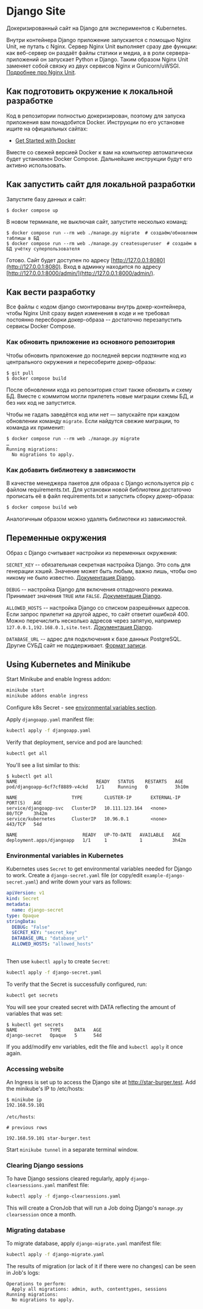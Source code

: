 # Django Site

Докеризированный сайт на Django для экспериментов с Kubernetes.

Внутри контейнера Django приложение запускается с помощью Nginx Unit, не путать с Nginx. Сервер Nginx Unit выполняет сразу две функции: как веб-сервер он раздаёт файлы статики и медиа, а в роли сервера-приложений он запускает Python и Django. Таким образом Nginx Unit заменяет собой связку из двух сервисов Nginx и Gunicorn/uWSGI. [Подробнее про Nginx Unit](https://unit.nginx.org/).

## Как подготовить окружение к локальной разработке

Код в репозитории полностью докеризирован, поэтому для запуска приложения вам понадобится Docker. Инструкции по его установке ищите на официальных сайтах:

- [Get Started with Docker](https://www.docker.com/get-started/)

Вместе со свежей версией Docker к вам на компьютер автоматически будет установлен Docker Compose. Дальнейшие инструкции будут его активно использовать.

## Как запустить сайт для локальной разработки

Запустите базу данных и сайт:

```shell
$ docker compose up
```

В новом терминале, не выключая сайт, запустите несколько команд:

```shell
$ docker compose run --rm web ./manage.py migrate  # создаём/обновляем таблицы в БД
$ docker compose run --rm web ./manage.py createsuperuser  # создаём в БД учётку суперпользователя
```

Готово. Сайт будет доступен по адресу [http://127.0.0.1:8080](http://127.0.0.1:8080). Вход в админку находится по адресу [http://127.0.0.1:8000/admin/](http://127.0.0.1:8000/admin/).

## Как вести разработку

Все файлы с кодом django смонтированы внутрь докер-контейнера, чтобы Nginx Unit сразу видел изменения в коде и не требовал постоянно пересборки докер-образа -- достаточно перезапустить сервисы Docker Compose.

### Как обновить приложение из основного репозитория

Чтобы обновить приложение до последней версии подтяните код из центрального окружения и пересоберите докер-образы:

``` shell
$ git pull
$ docker compose build
```

После обновлении кода из репозитория стоит также обновить и схему БД. Вместе с коммитом могли прилететь новые миграции схемы БД, и без них код не запустится.

Чтобы не гадать заведётся код или нет — запускайте при каждом обновлении команду `migrate`. Если найдутся свежие миграции, то команда их применит:

```shell
$ docker compose run --rm web ./manage.py migrate
…
Running migrations:
  No migrations to apply.
```

### Как добавить библиотеку в зависимости

В качестве менеджера пакетов для образа с Django используется pip с файлом requirements.txt. Для установки новой библиотеки достаточно прописать её в файл requirements.txt и запустить сборку докер-образа:

```sh
$ docker compose build web
```

Аналогичным образом можно удалять библиотеки из зависимостей.

<a name="env-variables"></a>
## Переменные окружения

Образ с Django считывает настройки из переменных окружения:

`SECRET_KEY` -- обязательная секретная настройка Django. Это соль для генерации хэшей. Значение может быть любым, важно лишь, чтобы оно никому не было известно. [Документация Django](https://docs.djangoproject.com/en/3.2/ref/settings/#secret-key).

`DEBUG` -- настройка Django для включения отладочного режима. Принимает значения `TRUE` или `FALSE`. [Документация Django](https://docs.djangoproject.com/en/3.2/ref/settings/#std:setting-DEBUG).

`ALLOWED_HOSTS` -- настройка Django со списком разрешённых адресов. Если запрос прилетит на другой адрес, то сайт ответит ошибкой 400. Можно перечислить несколько адресов через запятую, например `127.0.0.1,192.168.0.1,site.test`. [Документация Django](https://docs.djangoproject.com/en/3.2/ref/settings/#allowed-hosts).

`DATABASE_URL` -- адрес для подключения к базе данных PostgreSQL. Другие СУБД сайт не поддерживает. [Формат записи](https://github.com/jacobian/dj-database-url#url-schema).


## Using Kubernetes and Minikube

Start Minikube and enable Ingress addon:
```sh
minikube start
minikube addons enable ingress
```

Configure k8s Secret - see [environmental variables section](#environmental-variables-in-kubernetes).

Apply `djangoapp.yaml` manifest file:
```sh
kubectl apply -f djangoapp.yaml
```

Verify that deployment, service and pod are launched:
```sh
kubectl get all
```
You'll see a list similar to this:
```
$ kubectl get all
NAME                             READY   STATUS    RESTARTS   AGE
pod/djangoapp-6cf7cf8889-v4ckd   1/1     Running   0          3h10m

NAME                    TYPE        CLUSTER-IP       EXTERNAL-IP   PORT(S)   AGE
service/djangoapp-svc   ClusterIP   10.111.123.164   <none>        80/TCP    3h42m
service/kubernetes      ClusterIP   10.96.0.1        <none>        443/TCP   54d

NAME                        READY   UP-TO-DATE   AVAILABLE   AGE
deployment.apps/djangoapp   1/1     1            1           3h42m
```

### Environmental variables in Kubernetes
Kubernetes uses `Secret` to get environmental variables needed for Django to work.
Create a `django-secret.yaml` file (or copy/edit `example-django-secret.yaml`) and write down your vars as follows:
```YAML
apiVersion: v1
kind: Secret
metadata:
  name: django-secret
type: Opaque
stringData:
  DEBUG: "False"
  SECRET_KEY: "secret_key"
  DATABASE_URL: "database_url"
  ALLOWED_HOSTS: "allowed_hosts"
  
```
Then use `kubectl apply` to create `Secret`:
```sh
kubectl apply -f django-secret.yaml
```
To verify that the Secret is successfully configured, run:
```sh
kubectl get secrets
```
You will see your created secret with DATA reflecting the amount of variables that was set:
```
$ kubectl get secrets
NAME            TYPE     DATA   AGE
django-secret   Opaque   5      54d
```

If you add/modify env variables, edit the file and `kubectl apply` it once again.

### Accessing website
An Ingress is set up to access the Django site at http://star-burger.test. 
Add the minikube's IP to /etc/hosts:
```
$ minikube ip
192.168.59.101
```
`/etc/hosts`:
```
# previous rows

192.168.59.101 star-burger.test
```

Start `minikube tunnel` in a separate terminal window.

### Clearing Django sessions
To have Django sessions cleared regularly, apply `django-clearsessions.yaml` manifest file:
```sh
kubectl apply -f django-clearsessions.yaml
```
This will create a CronJob that will run a Job doing Django's `manage.py clearsession` once a month.

### Migrating database

To migrate database, apply `django-migrate.yaml` manifest file:
```sh
kubectl apply -f django-migrate.yaml
```

The results of migration (or lack of it if there were no changes) can be seen in Job's logs:
```
Operations to perform:
  Apply all migrations: admin, auth, contenttypes, sessions
Running migrations:
  No migrations to apply.
```
